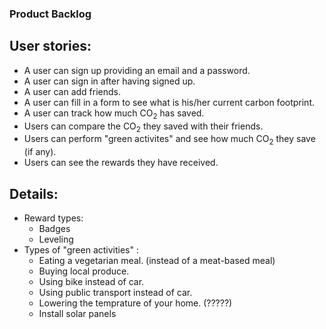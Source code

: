 ### Product Backlog

## User stories:
- A user can sign up providing an email and a password.
- A user can sign in after having signed up.
- A user can add friends.
- A user can fill in a form to see what is his/her current carbon footprint.
- A user can track how much CO<sub>2</sub> has saved.
- Users can compare the CO<sub>2</sub> they saved with their friends.
- Users can perform "green activites" and see how much CO<sub>2</sub> they save (if any).
- Users can see the rewards they have received. 

## Details:
- Reward types:
    * Badges
    * Leveling
- Types of "green activities" : 
    * Eating a vegetarian meal. (instead of a meat-based meal)
    * Buying local produce.
    * Using bike instead of car.
    * Using public transport instead of car.
    * Lowering the temprature of your home. (?????)
    * Install solar panels